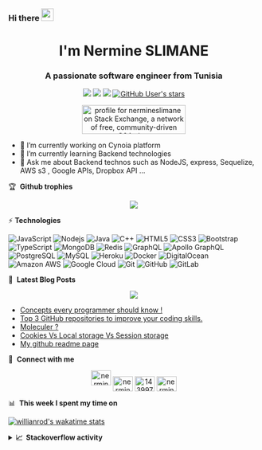 


### Hi there <a align="center" href="https://www.gautamkrishnar.com/"><img src="https://media.giphy.com/media/hvRJCLFzcasrR4ia7z/giphy.gif" width="25px"></a>
<h1 align="center"> I'm Nermine SLIMANE</h1>
<h3 align="center">A passionate software engineer from Tunisia</h3>
<p align="center">
  
  <img src="https://wakatime.com/badge/user/6d8178e5-672f-4748-822a-19d296c7c179.svg?style=social"/> 
 <img src="https://visitor-badge.glitch.me/badge?page_id=nermineslimane.nermineslimane&style=social"/>
 <img src="https://img.shields.io/github/followers/nermineslimane?label=Follow&style=social"/>
<a href="https://github.com/pulls?q=is%3Apr+author%3nermineslimane+archived%3Afalse+is%3Aclosed"><img src="https://img.shields.io/github/stars/nermineslimane?affiliations=OWNER%2CCOLLABORATOR%2CORGANIZATION_MEMBER&label=Total%20user%20stars%20in%20all%20repo&logoColor=red&style=social" alt="GitHub User's stars"></a>
  

<br/>

<p align="center">
<a href="https://stackexchange.com/users/19670331"><img src="https://stackexchange.com/users/flair/19670331.png" width="208" height="58" alt="profile for nermineslimane on Stack Exchange, a network of free, community-driven Q&amp;A sites" title="profile for nermineslimane on Stack Exchange, a network of free, community-driven Q&amp;A sites"></a>
<br/>
   </p>


- 🔭 I’m currently working on Cynoia platform
- 🌱 I’m currently learning Backend technologies
- 💬 Ask me about Backend technos such as NodeJS,  express, Sequelize, AWS s3 , Google APIs, Dropbox API ...

🏆 &nbsp;**Github trophies**
<p align="center">
  <img src="https://github-profile-trophy.vercel.app/?username=nermineslimane&theme=onedark"/> 
</p>

 ⚡&nbsp;**Technologies**

![JavaScript](https://img.shields.io/badge/-JavaScript-black?style=flat-square&logo=javascript)
![Nodejs](https://img.shields.io/badge/-Nodejs-black?style=flat-square&logo=Node.js)
![Java](https://img.shields.io/badge/-java-E34A86?style=flat-square&logo=java)
![C++](https://img.shields.io/badge/-C++-00599C?style=flat-square&logo=c)
![HTML5](https://img.shields.io/badge/-HTML5-E34F26?style=flat-square&logo=html5&logoColor=white)
![CSS3](https://img.shields.io/badge/-CSS3-1572B6?style=flat-square&logo=css3)
![Bootstrap](https://img.shields.io/badge/-Bootstrap-563D7C?style=flat-square&logo=bootstrap)
![TypeScript](https://img.shields.io/badge/-TypeScript-007ACC?style=flat-square&logo=typescript)
![MongoDB](https://img.shields.io/badge/-MongoDB-black?style=flat-square&logo=mongodb)
![Redis](https://img.shields.io/badge/-Redis-black?style=flat-square&logo=Redis)
![GraphQL](https://img.shields.io/badge/-GraphQL-E10098?style=flat-square&logo=graphql)
![Apollo GraphQL](https://img.shields.io/badge/-Apollo%20GraphQL-311C87?style=flat-square&logo=apollo-graphql)
![PostgreSQL](https://img.shields.io/badge/-PostgreSQL-336791?style=flat-square&logo=postgresql)
![MySQL](https://img.shields.io/badge/-MySQL-black?style=flat-square&logo=mysql)
![Heroku](https://img.shields.io/badge/-Heroku-430098?style=flat-square&logo=heroku)
![Docker](https://img.shields.io/badge/-Docker-black?style=flat-square&logo=docker)
![DigitalOcean](https://img.shields.io/badge/-Digital%20Ocean-darkblue?style=flat-square&logo=digitalocean)
![Amazon AWS](https://img.shields.io/badge/Amazon%20AWS-232F3E?style=flat-square&logo=amazon-aws)
![Google Cloud](https://img.shields.io/badge/Google%20Cloud-black?style=flat-square&logo=google-cloud)
![Git](https://img.shields.io/badge/-Git-black?style=flat-square&logo=git)
![GitHub](https://img.shields.io/badge/-GitHub-181717?style=flat-square&logo=github)
![GitLab](https://img.shields.io/badge/-GitLab-FCA121?style=flat-square&logo=gitlab)

📕 &nbsp;**Latest Blog Posts**

<p align="center" align='right'>
  <a target="_blank"href="https://dev.to/nermineslimane"><img src="https://img.shields.io/badge/dev.to-%2312100E.svg?&style=for-the-badge&logo=dev.to&logoColor=white" /></a>
<p  align='letf'>

  <!-- BLOG-POST-LIST:START -->
- [Concepts every programmer should know !](https://dev.to/nermineslimane/concepts-every-programmer-should-know--5a5n)
- [Top 3 GitHub repositories to improve your coding skills.](https://dev.to/nermineslimane/top-3-github-repositories-to-improve-your-coding-skills-39c3)
- [Moleculer ?](https://dev.to/nermineslimane/moleculer--k2o)
- [Cookies Vs Local storage Vs Session storage](https://dev.to/nermineslimane/cookies-vs-local-storage-vs-session-storage-1i59)
- [My github readme page](https://dev.to/nermineslimane/my-github-readme-page-3amd)
<!-- BLOG-POST-LIST:END -->
</p>
  
</p>



🔗 &nbsp;**Connect with me**
<p align="center">
<a href="https://dev.to/nermineslimane" target="blank"><img src="https://img.shields.io/badge/dev.to-%2312100E.svg?&style=for-the-badge&logo=dev.to&logoColor=white" alt="nermineslimane" height="30" width="40" /></a>
<a href="https://www.linkedin.com/in/nermine-slimane-810114159/r" target="blank"><img align="center" src="https://raw.githubusercontent.com/rahuldkjain/github-profile-readme-generator/master/src/images/icons/Social/linked-in-alt.svg" alt="nermineslimane" height="30" width="40" /></a>
<a href="https://stackoverflow.com/users/14399705/nermineslimane" target="blank"><img align="center" src="https://raw.githubusercontent.com/rahuldkjain/github-profile-readme-generator/master/src/images/icons/Social/stack-overflow.svg" alt="14399705" height="30" width="40" /></a>
<a href="https://www.instagram.com/nermine.slimane/" target="blank"><img align="center" src="https://raw.githubusercontent.com/rahuldkjain/github-profile-readme-generator/master/src/images/icons/Social/instagram.svg" alt="nermineslimane" height="30" width="40" /></a>

📊 &nbsp;**This week I spent my time on**

  <p align="center">
    
[![willianrod's wakatime stats](https://github-readme-stats.vercel.app/api/wakatime?username=nermineslimane&layout=compact)](https://github.com/anuraghazra/github-readme-stats)

</p>
<details>
  <summary><b>📈&nbsp;&nbsp;Stackoverflow&nbsp;activity</b></summary>
  <br/>
<!-- STACKOVERFLOW:START -->
- [Pug doesn&#39;t render css in emails](https://stackoverflow.com/questions/71124917/pug-doesnt-render-css-in-emails)
- [Answer by nermineslimane for Search for an object in an array using filtering object as a parameter](https://stackoverflow.com/questions/71068754/search-for-an-object-in-an-array-using-filtering-object-as-a-parameter/71068885#71068885)
- [Answer by nermineslimane for Host &#39;X&#39; is not allowed to connect to this MySQL server](https://stackoverflow.com/questions/54030469/host-x-is-not-allowed-to-connect-to-this-mysql-server/71068218#71068218)
- [SQL query for Weekly Sales Report](https://stackoverflow.com/questions/71067761/sql-query-for-weekly-sales-report)
- [Sort recursively-defined tree by given target value](https://stackoverflow.com/questions/71056484/sort-recursively-defined-tree-by-given-target-value)
<!-- STACKOVERFLOW:END -->
  </details>
